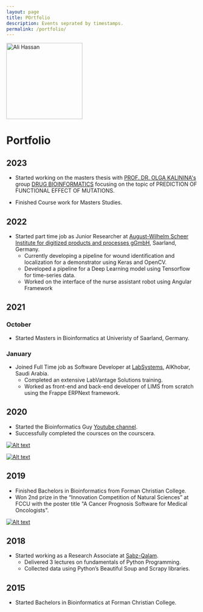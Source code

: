 ```yaml
---
layout: page
title: POrtfolio
description: Events seprated by timestamps.
permalink: /portfolio/
---
```


<img class="img-rounded" src="/assets/img/uploads/aliHassan.jpg" alt="Ali Hassan" width="200">


# Portfolio

## 2023

- Started working on the masters thesis with [PROF. DR. OLGA KALININA's](https://www.helmholtz-hips.de/de/forschung/people/person/prof-dr-olga-kalinina/) group [DRUG BIOINFORMATICS](https://www.helmholtz-hips.de/en/research/teams/team/drug-bioinformatics/) focusing on the topic of PREDICTION OF FUNCTIONAL EFFECT OF MUTATIONS.

- Finished Course work for Masters Studies.

## 2022
- Started part time job as Junior Researcher at [August-Wilhelm Scheer Institute for digitized products and processes gGmbH](https://www.aws-institut.de/), Saarland, Germany. 
    - Currently developing a pipeline for wound identification and localization for a demonstrator using Keras and OpenCV.
    - Developed a pipeline for a Deep Learning model using Tensorflow for time-series data.  
    - Worked on the interface of the nurse assistant robot using Angular Framework

## 2021
### October 
- Started Masters in Bioinformatics at Univeristy of Saarland, Germany.

### January
- Joined Full Time job as Software Developer at [LabSystems](https://www.labsystems.sa/), AlKhobar, Saudi Arabia.
    - Completed an extensive LabVantage Solutions training.
    - Worked as front-end and back-end developer of LIMS from scratch using the Frappe ERPNext framework.


## 2020
- Started the Bioinformatics Guy [Youtube channel](https://www.youtube.com/c/BioinformaticsGuy).
- Successfully completed the coursces on the courscera.

[![Alt text](https://res.cloudinary.com/bioinformaticsguy/image/upload/v1684349309/BioinformaticsGuyGeneralFiles/CourseraAI_FOR_MEDICINE_v7hhms.jpg)](https://coursera.org/share/55faa8b3add79a7a308849e124d9295d)


[![Alt text](https://res.cloudinary.com/bioinformaticsguy/image/upload/v1684349577/BioinformaticsGuyGeneralFiles/Coursera_intro_to_genomic_technologies_jnxkfi.jpg)](https://coursera.org/share/be0c5c0492faec5df5b6252f52dabcff)



## 2019
- Finished Bachelors in Bioinformatics from Forman Christian College.
- Won 2nd prize in the “Innovation Competition of Natural Sciences” at FCCU with the poster title "A Cancer Prognosis Software for Medical Oncologists".

[![Alt text](https://res.cloudinary.com/bioinformaticsguy/image/upload/v1684349866/BioinformaticsGuyGeneralFiles/Poster01_mkrk14.jpg)](https://www.bioinformaticsguy.info/)



## 2018
- Started working as a Research Associate at [Sabz-Qalam](https://www.linkedin.com/company/sabz-qalam/about/).
    - Delivered 3 lectures on fundamentals of Python Programming.
    - Collected data using Python’s Beautiful Soup and Scrapy libraries.


## 2015
- Started Bachelors in Bioinformatics at Forman Christian College.

